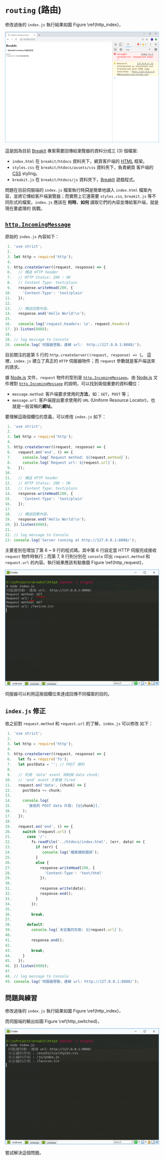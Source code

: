<!---
  @file       routing.md
  @author     Yiwei Chiao (ywchiao@gmail.com)
  @date       11/03/2017 created.
  @date       11/30/2018 last modified.
  @version    0.1.0
  @copyright  CC-BY, © 2017-2018 Yiwei Chiao
-->

# `routing` (路由)

  修改過後的 `index.js` 執行結果如圖 Figure
  \ref{http_index}，

  ![修改後的 index.js 客戶端結果\label{http_index}](images/http_index.png)

 這是因為目前 [BreakIt][breakit] 專案需要回傳給瀏覽器的資料分成三 (3) 個檔案:

  * `index.html` 在 `breakit/htdocs` 資料夾下，網頁客戶端的
   [HTML][mdnHTML5] 框架。
  * `styles.css` 在 `breakit/htdocs/assets/css` 資料夾下，負責網頁
   客戶端的 [CSS][mdnCSS] styling。
  * `breakit.js` 在 `breakit/htdocs/js` 資料夾下，[BreakIt][breakit]
   遊戲程式。

 問題在目前伺服端的 `index.js` 檔案執行時**只**是簡單地讀入
 `index.html` 檔案內容，並將它傳給客戶端瀏覽器；而實際上它還需要
 `styles.css`, `breakit.js` 等不同形式的檔案，`index.js` 應該在
 **何時**，**如何** 讀取它們的內容並傳給客戶端，就是現在要處理的
 挑戰。

## [`http.IncomingMessage`][http_inmsg]

 原始的 `index.js` 內容如下：

```JavaScript
 1. 'use strict';
 2.
 3. let http = require('http');
 4.
 5. http.createServer((request, response) => {
 6.   // 傳送 HTTP header
 7.   // HTTP Status: 200 : OK
 8.   // Content Type: text/plain
 9.   response.writeHead(200, {
10.     'Content-Type': 'text/plain'
11.   });
12.
13.   // 傳送回應內容。
14.   response.end('Hello World!\n');
15.
16.   console.log('request.headers: \n', request.headers)
17. }).listen(8088);
18.
19. // log message to Console
20. console.log('伺服器啓動，連線 url:  http://127.0.0.1:8088/');
```

  目前關注的是第 5 行的 `http.createServer((request, response) => {`。
  這裡，`index.js` 建立了真正的 `HTTP` 伺服器物件；而 `request`
  參數就是客戶端送來的請求。

  據 [Node.js][nodejs] 文件，`request` 物件的型別是
  [`http.IncomingMessage`][http_inmsg]。由
  [Node.js][nodejs] 文件裡對 [`http.IncomingMessage`][http_inmsg]
  的說明，可以找到兩個重要的資料欄位：

  * `message.method`: 客戶端要求使用的**方法**，如：`GET`，`POST` 等；
  * `message.url`: 客戶端提出要求使用的 `URL` (Uniform Resource
   Locator)，也就是一般習稱的**網址**。

  要理解這兩個欄位的意義，可以修改 `index.js` 如下：

```javascript
 1. 'use strict';
 2.
 3. let http = require('http');
 4.
 5. http.createServer((request, response) => {
 6.   request.on('end', () => {
 7.     console.log(`Request method: ${request.method}`);
 8.     console.log(`Request url: ${request.url}`);
 9.   });
10.
11.   // 傳送 HTTP header
12.   // HTTP Status: 200 : OK
13.   // Content Type: text/plain
14.   response.writeHead(200, {
15.     'Content-Type': 'text/plain'
16.   });
17.
18.   // 傳送回應內容。
19.   response.end('Hello World!\n');
20. }).listen(8088);
21.
22. // log message to Console
23. console.log('Server running at http://127.0.0.1:8088/');
```

 主要差別在增加了第 6 ~ 9 行的程式碼。其中第 6 行設定當 HTTP 伺服完成接收
 `request` 物件時執行；而第 7, 8 行則分別在 `console` 印出
 `request.method` 和 `request.url` 的內容。執行結果應該有點像圖 Figure
 \ref{http_request}，

 ![request.method 和 request.url \label{http_request}](images/request.png)

 伺服器可以利用這兩個欄位來達成回傳不同檔案的目的。

## `index.js` 修正

 依之前對 `request.method` 和 `request.url` 的了解，`index.js` 可以修改
 如下：

```javascript
 1. 'use strict';
 2.
 3. let http = require('http');
 4.
 5. http.createServer((request, response) => {
 6.   let fs = require('fs');
 7.   let postData = ''; // POST 資料
 8.
 9.   // 利用 'data' event 消耗掉 data chunk;
10.   // 'end' event 才會被 fired
11.   request.on('data', (chunk) => {
12.     postData += chunk;
13.
14.     console.log(
15.       `接收的 POST data 片段: [${chunk}].`
16.     );
17.   });
18.
19.   request.on('end', () => {
20.     switch (request.url) {
21.       case '/':
22.         fs.readFile('../htdocs/index.html', (err, data) => {
23.           if (err) {
24.              console.log('檔案讀取錯誤');
25.           }
26.           else {
27.             response.writeHead(200, {
28.               'Content-Type': 'text/html'
29.             });
30.
31.             response.write(data);
32.             response.end();
33.           }
34.         });
35.
36.         break;
37.
38.       default:
39.         console.log(`未定義的存取: ${request.url}`);
40.
41.         response.end();
42.
43.         break;
44.     }
45.   });
46. }).listen(8088);
47.
48. // log message to Console
49. console.log('伺服器啓動，連線 url: http://127.0.0.1:8088/');
```

## 問題與練習

  修改過後的 `index.js` 執行結果如圖 Figure
  \ref{http_index}，

  而伺服端的輸出如圖 Figure \ref{http_switched}，

  ![修改後的 index.js 伺服端結果\label{http_switched}](images/switched.png)

  嘗試解決這個問題。

[breakit]: https://github.com/ywchiao/breakit.git
[mdnCSS]: https://developer.mozilla.org/en-US/docs/Web/CSS  
[mdnHTML5]: https://developer.mozilla.org/en-US/docs/Web/Guide/HTML/HTML5
[nodejs]: https://nodejs.org
[http_inmsg]: https://nodejs.org/api/http.html#http_class_http_incomingmessage
[scriptingLanguage]: https://en.wikipedia.org/wiki/Scripting_language
[shellScript]: https://en.wikipedia.org/wiki/Shell_script

<!-- routing.md -->
